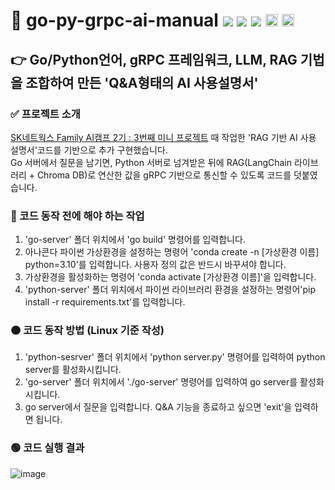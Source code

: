 # 💫 go-py-grpc-ai-manual <img src="https://img.shields.io/badge/Go-00ADD8?style=flat-square&logo=Go&logoColor=white"/> <img src="https://img.shields.io/badge/Python-3776AB?style=flat-square&logo=Python&logoColor=white"/> <img src="https://img.shields.io/badge/LangChain-1C3C3C?style=flat-square&logo=LangChain&logoColor=white"/> <img src="https://github.com/user-attachments/assets/939c63cd-3dd9-43c2-9aee-f800ba4a22ae" height="20"> <img src="https://dbdb.io/media/logos/chroma_H600YUl.svg" height="20">
## 👉 Go/Python언어, gRPC 프레임워크, LLM, RAG 기법을 조합하여 만든 'Q&A형태의 AI 사용설명서'
### ✅ 프로젝트 소개
[SK네트웍스 Family AI캠프 2기 : 3번째 미니 프로젝트](https://github.com/SKNETWORKS-FAMILY-AICAMP/SKN02-3rd-5Team) 때 작업한 'RAG 기반 AI 사용 설명서'코드를 기반으로 추가 구현했습니다.  
Go 서버에서 질문을 남기면, Python 서버로 넘겨받은 뒤에 RAG(LangChain 라이브러리 + Chroma DB)로 연산한 값을 gRPC 기반으로 통신할 수 있도록 코드를 덧붙였습니다.

### 🔴 코드 동작 전에 해야 하는 작업
1. 'go-server' 폴더 위치에서 'go build' 명령어를 입력합니다.
2. 아나콘다 파이썬 가상환경을 설정하는 명령어 'conda create -n [가상환경 이름] python=3.10'를 입력합니다. 사용자 정의 값은 반드시 바꾸셔야 합니다.
3. 가상환경을 활성화하는 명령어 'conda activate [가상환경 이름]'을 입력합니다.
4. 'python-server' 폴더 위치에서 파이썬 라이브러리 환경을 설정하는 명령어'pip install -r requirements.txt'를 입력합니다.

### 🟠 코드 동작 방법 (Linux 기준 작성)
1. 'python-sesrver' 폴더 위치에서 'python server.py' 명령어를 입력하여 python server를 활성화시킵니다.
2. 'go-server' 폴더 위치에서 './go-server' 명령어를 입력하여 go server를 활성화시킵니다.
3. go server에서 질문을 입력합니다. Q&A 기능을 종료하고 싶으면 'exit'을 입력하면 됩니다.

### 🟢 코드 실행 결과
![image](https://github.com/user-attachments/assets/1001e543-8cc1-4794-a1f1-0577d8f526b2)
